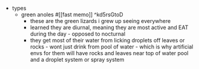 
  * types
    * green anoles #[[fast memo]] ^kd5rsGtoD
      * these are the green lizards i grew up seeing everywhere
      * learned they are diurnal, meaning they are most active and EAT during the day - opposed to nocturnal
      * they get most of their water from licking droplets off leaves or rocks - wont just drink from pool of water - which is why artificial envs for them will have rocks and leaves near top of water pool and a droplet system or spray system